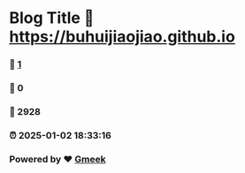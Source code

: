 # Blog Title :link: https://buhuijiaojiao.github.io 
### :page_facing_up: [1](https://buhuijiaojiao.github.io/tag.html) 
### :speech_balloon: 0 
### :hibiscus: 2928 
### :alarm_clock: 2025-01-02 18:33:16 
### Powered by :heart: [Gmeek](https://github.com/Meekdai/Gmeek)
